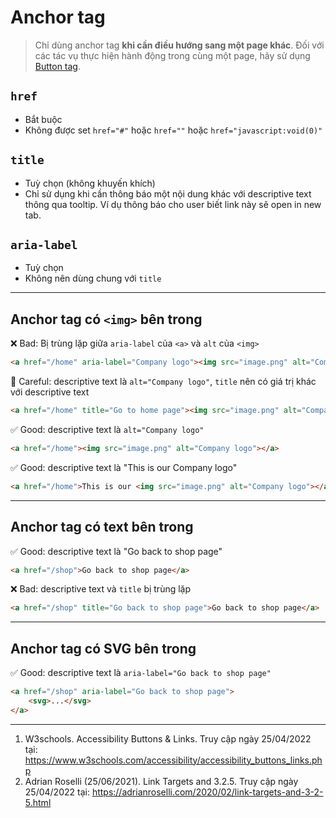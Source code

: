 # Anchor tag

> Chỉ dùng anchor tag **khi cần điều hướng sang một page khác**. Đối với các tác vụ thực hiện hành động trong cùng một page, hãy sử dụng [Button tag](https://viivue.github.io/a11y/rules/button).

## `href`

- Bắt buộc
- Không được set `href="#"` hoặc `href=""` hoặc `href="javascript:void(0)"`

## `title`

- Tuỳ chọn (không khuyến khích)
- Chỉ sử dụng khi cần thông báo một nội dung khác với descriptive text thông qua tooltip. Ví dụ thông báo cho user biết
  link này sẽ open in new tab.

## `aria-label`

- Tuỳ chọn
- Không nên dùng chung với `title`

---

## Anchor tag có `<img>` bên trong

❌ Bad: Bị trùng lặp giữa `aria-label` của `<a>` và `alt` của `<img>`

```html
<a href="/home" aria-label="Company logo"><img src="image.png" alt="Company logo"></a>
```

👀 Careful: descriptive text là `alt="Company logo"`, `title` nên có giá trị khác với descriptive text

```html
<a href="/home" title="Go to home page"><img src="image.png" alt="Company logo"></a>
```

✅ Good: descriptive text là `alt="Company logo"`

```html
<a href="/home"><img src="image.png" alt="Company logo"></a>
```

✅ Good: descriptive text là "This is our Company logo"

```html
<a href="/home">This is our <img src="image.png" alt="Company logo"></a>
```

---

## Anchor tag có text bên trong

✅ Good: descriptive text là "Go back to shop page"

```html
<a href="/shop">Go back to shop page</a>
```

❌ Bad: descriptive text và `title` bị trùng lặp

```html
<a href="/shop" title="Go back to shop page">Go back to shop page</a>
```

---

## Anchor tag có SVG bên trong

✅ Good: descriptive text là `aria-label="Go back to shop page"`

```html
<a href="/shop" aria-label="Go back to shop page">
    <svg>...</svg>
</a>
```

---

1. W3schools. Accessibility Buttons & Links. Truy cập ngày 25/04/2022
   tại: https://www.w3schools.com/accessibility/accessibility_buttons_links.php
2. Adrian Roselli (25/06/2021). Link Targets and 3.2.5. Truy cập ngày 25/04/2022
   tại: https://adrianroselli.com/2020/02/link-targets-and-3-2-5.html